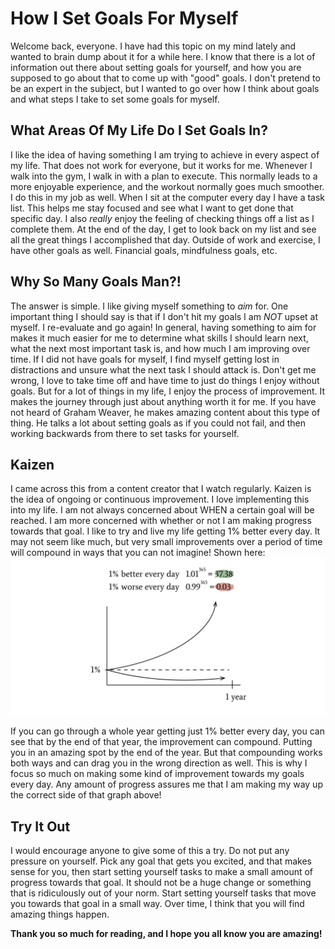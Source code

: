 # How I Set Goals For Myself
Welcome back, everyone. I have had this topic on my mind lately and wanted to brain dump about it for a while here. I know that there is a lot of information out there about setting goals for yourself, and how you are supposed to go about that to come up with "good" goals. I don't pretend to be an expert in the subject, but I wanted to go over how I think about goals and what steps I take to set some goals for myself.

## What Areas Of My Life Do I Set Goals In?
I like the idea of having something I am trying to achieve in every aspect of my life. That does not work for everyone, but it works for me. Whenever I walk into the gym, I walk in with a plan to execute. This normally leads to a more enjoyable experience, and the workout normally goes much smoother. I do this in my job as well. When I sit at the computer every day I have a task list. This helps me stay focused and see what I want to get done that specific day. I also *really* enjoy the feeling of checking things off a list as I complete them. At the end of the day, I get to look back on my list and see all the great things I accomplished that day. Outside of work and exercise, I have other goals as well. Financial goals, mindfulness goals, etc.

## Why So Many Goals Man?!
The answer is simple. I like giving myself something to *aim* for. One important thing I should say is that if I don't hit my goals I am *NOT* upset at myself. I re-evaluate and go again! In general, having something to aim for makes it much easier for me to determine what skills I should learn next, what the next most important task is, and how much I am improving over time. If I did not have goals for myself, I find myself getting lost in distractions and unsure what the next task I should attack is. Don't get me wrong, I love to take time off and have time to just do things I enjoy without goals. But for a lot of things in my life, I enjoy the process of improvement. It makes the journey through just about anything worth it for me. If you have not heard of Graham Weaver, he makes amazing content about this type of thing. He talks a lot about setting goals as if you could not fail, and then working backwards from there to set tasks for yourself.

## Kaizen
I came across this from a content creator that I watch regularly. Kaizen is the idea of ongoing or continuous improvement. I love implementing this into my life. I am not always concerned about WHEN a certain goal will be reached. I am more concerned with whether or not I am making progress towards that goal. I like to try and live my life getting 1% better every day. It may not seem like much, but very small improvements over a period of time will compound in ways that you can not imagine! Shown here:
![Kaizen improvement](../assets/kaizen.jpg)

If you can go through a whole year getting just 1% better every day, you can see that by the end of that year, the improvement can compound. Putting you in an amazing spot by the end of the year. But that compounding works both ways and can drag you in the wrong direction as well. This is why I focus so much on making some kind of improvement towards my goals every day. Any amount of progress assures me that I am making my way up the correct side of that graph above!

## Try It Out
I would encourage anyone to give some of this a try. Do not put any pressure on yourself. Pick any goal that gets you excited, and that makes sense for you, then start setting yourself tasks to make a small amount of progress towards that goal. It should not be a huge change or something that is ridiculously out of your norm. Start setting yourself tasks that move you towards that goal in a small way. Over time, I think that you will find amazing things happen. 


**Thank you so much for reading, and I hope you all know you are amazing!**